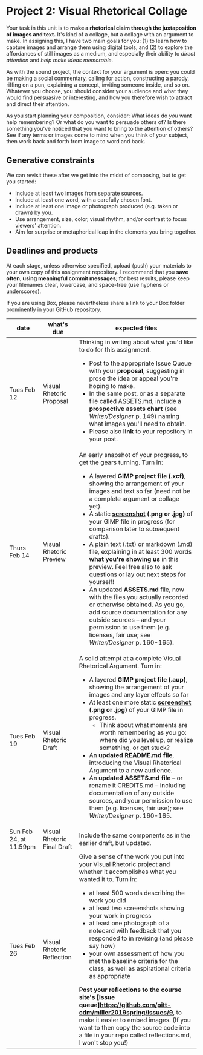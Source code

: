 # Project 2: Visual Rhetorical Collage

Your task in this unit is to **make a rhetorical claim through the juxtaposition of images and text.** It's kind of a collage, but a collage with an argument to make. In assigning this, I have two main goals for you: (1) to learn how to capture images and arrange them using digital tools, and (2) to explore the affordances of still images as a medium, and especially their ability to _direct attention_ and _help make ideas memorable_.

As with the sound project, the context for your argument is open: you could be making a social commentary, calling for action, constructing a parody, riffing on a pun, explaining a concept, inviting someone inside, and so on. Whatever you choose, you should consider your audience and what they would find persuasive or interesting, and how you therefore wish to attract and direct their attention.

As you start planning your composition, consider: What ideas do *you* want help remembering? Or what do you want to persuade others of? Is there something you've noticed that you want to bring to the attention of others? See if any terms or images come to mind when you think of your subject, then work back and forth from image to word and back.

## Generative constraints

We can revisit these after we get into the midst of composing, but to get you started:

* Include at least two images from separate sources.
* Include at least one word, with a carefully chosen font.
* Include at least one image or photograph produced (e.g. taken or drawn) by you. <!-- cut this? -->
* Use arrangement, size, color, visual rhythm, and/or contrast to focus viewers' attention.
* Aim for surprise or metaphorical leap in the elements you bring together.

## Deadlines and products
At each stage, unless otherwise specified, upload (push) your materials to your own copy of this assignment repository. I recommend that you **save often, using meaningful commit messages**; for best results, please keep your filenames clear, lowercase, and space-free (use hyphens or underscores).

If you are using Box, please nevertheless share a link to your Box folder prominently in your GitHub repository.

| date | what's due | expected files |
|----|----|----|
| Tues Feb 12 | Visual Rhetoric Proposal | Thinking in writing about what you'd like to do for this assignment.<ul><li> Post to the appropriate Issue Queue with your <strong>proposal</strong>, suggesting in prose the idea or appeal you're hoping to make.</li><li>In the same post, or as a separate file called ASSETS.md, include a <strong>prospective assets chart</strong> (see <em>Writer/Designer</em> p. 149) naming what images you'll need to obtain.</li><li>Please also **link** to your repository in your post.</li></ul> |
| Thurs Feb 14 | Visual Rhetoric Preview | An early snapshot of your progress, to get the gears turning. Turn in: <ul><li> A layered <strong>GIMP project file (.xcf)</strong>, showing the arrangement of your images and text so far (need not be a complete argument or collage yet).</li><li> A static <strong><a href="https://www.take-a-screenshot.org/">screenshot</a> (.png or .jpg)</strong> of your GIMP file in progress (for comparison later to subsequent drafts).</li><li> A plain text (.txt) or markdown (.md) file, explaining in at least 300 words <strong>what you're showing us</strong> in this preview. Feel free also to ask questions or lay out next steps for yourself!</li><li> An updated <strong>ASSETS.md</strong> file, now with the files you actually recorded or otherwise obtained. As you go, add source documentation for any outside sources – and your permission to use them (e.g. licenses, fair use; see <em>Writer/Designer</em> p. 160-165).</li></ul> |
| Tues Feb 19 | Visual Rhetoric Draft | A solid attempt at a complete Visual Rhetorical Argument. Turn in:<ul><li>A layered <strong>GIMP project file (.aup)</strong>, showing the arrangement of your images and any layer effects so far</li><li>At least one more static <strong><a href="https://www.take-a-screenshot.org/">screenshot</a> (.png or .jpg)</strong> of your GIMP file in progress. <ul><li>Think about what moments are worth remembering as you go: where did you level up, or realize something, or get stuck?</li></ul></li><li>An <strong>updated README.md file</strong>, introducing the Visual Rhetorical Argument to a new audience.</li><li>An <strong>updated ASSETS.md file</strong> – or rename it CREDITS.md – including documentation of any outside sources, and your permission to use them (e.g. licenses, fair use); see <em>Writer/Designer</em> p. 160-165.</li></ul>  |
| Sun Feb 24, at 11:59pm | Visual Rhetoric Final Draft | Include the same components as in the earlier draft, but updated. |
| Tues Feb 26 | Visual Rhetoric Reflection | Give a sense of the work you put into your Visual Rhetoric project and whether it accomplishes what you wanted it to. Turn in: <ul><li>at least 500 words describing the work you did</li><li>at least two screenshots showing your work in progress</li><li>at least one photograph of a notecard with feedback that you responded to in revising (and please say how)</li><li>your own assessment of how you met the baseline criteria for the class, as well as aspirational criteria as appropriate </li></ul> <strong>Post your reflections to the course site's [Issue queue]https://github.com/pitt-cdm/miller2019spring/issues/9</strong>, to make it easier to embed images. (If you want to then copy the source code into a file in your repo called reflections.md, I won't stop you!) |
